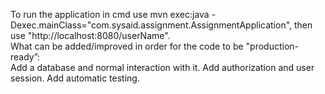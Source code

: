 To run the application in cmd use mvn exec:java -Dexec.mainClass="com.sysaid.assignment.AssignmentApplication", then use "http://localhost:8080/userName".  
What can be added/improved in order for the code to be "production-ready”:  
Add a database and normal interaction with it. Add authorization and user session. Add automatic testing.
